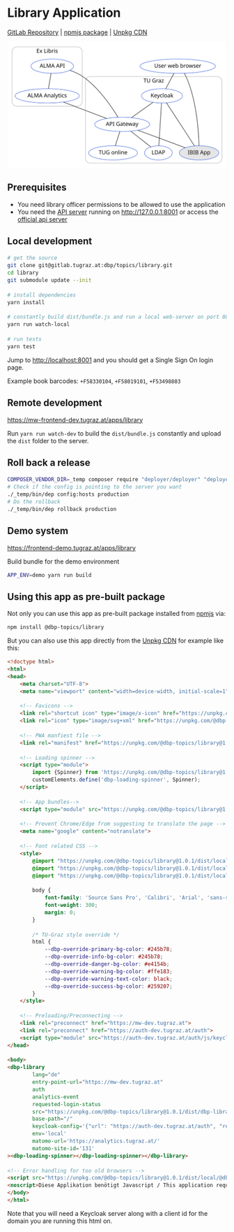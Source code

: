 # Library Application

[GitLab Repository](https://gitlab.tugraz.at/dbp/topics/library) |
[npmjs package](https://www.npmjs.com/package/@dbp-topics/library) |
[Unpkg CDN](https://unpkg.com/browse/@dbp-topics/library/)

![overview](docs/overview.svg)

## Prerequisites

- You need library officer permissions to be allowed to use the application
- You need the [API server](https://gitlab.tugraz.at/dbp/middleware/api) running on <http://127.0.0.1:8001> or access the [official api server](https://api.tugraz.at/)

## Local development

```bash
# get the source
git clone git@gitlab.tugraz.at:dbp/topics/library.git
cd library
git submodule update --init

# install dependencies
yarn install

# constantly build dist/bundle.js and run a local web-server on port 8001 
yarn run watch-local

# run tests
yarn test
```

Jump to <http://localhost:8001> and you should get a Single Sign On login page.

Example book barcodes: `+F58330104`, `+F58019101`, `+F53498803`


## Remote development

<https://mw-frontend-dev.tugraz.at/apps/library>

Run `yarn run watch-dev` to build the `dist/bundle.js` constantly and upload the `dist` folder to the server.

## Roll back a release

```bash
COMPOSER_VENDOR_DIR=_temp composer require "deployer/deployer" "deployer/recipes"
# Check if the config is pointing to the server you want
./_temp/bin/dep config:hosts production
# Do the rollback
./_temp/bin/dep rollback production
```

## Demo system

<https://frontend-demo.tugraz.at/apps/library>

Build bundle for the demo environment

```bash
APP_ENV=demo yarn run build
```

## Using this app as pre-built package

Not only you can use this app as pre-built package installed from [npmjs](https://www.npmjs.com/package/@dbp-topics/library) via:

```bash
npm install @dbp-topics/library
```

But you can also use this app directly from the [Unpkg CDN](https://unpkg.com/browse/@dbp-topics/library/)
for example like this:

```html
<!doctype html>
<html>
<head>
    <meta charset="UTF-8">
    <meta name="viewport" content="width=device-width, initial-scale=1">

    <!-- Favicons -->
    <link rel="shortcut icon" type="image/x-icon" href="https://unpkg.com/@dbp-topics/library@1.0.1/dist/local/@dbp-topics/library/favicon.ico">
    <link rel="icon" type="image/svg+xml" href="https://unpkg.com/@dbp-topics/library@1.0.1/dist/local/@dbp-topics/library/favicon.svg" sizes="any">

    <!-- PWA manfiest file -->
    <link rel="manifest" href="https://unpkg.com/@dbp-topics/library@1.0.1/dist/dbp-library.manifest.json">

    <!-- Loading spinner -->
    <script type="module">
        import {Spinner} from 'https://unpkg.com/@dbp-topics/library@1.0.1/dist/local/@dbp-topics/library/spinner.js';
        customElements.define('dbp-loading-spinner', Spinner);
    </script>

    <!-- App bundles-->
    <script type="module" src="https://unpkg.com/@dbp-topics/library@1.0.1/dist/dbp-library.js"></script>

    <!-- Prevent Chrome/Edge from suggesting to translate the page -->
    <meta name="google" content="notranslate">

    <!-- Font related CSS -->
    <style>
        @import "https://unpkg.com/@dbp-topics/library@1.0.1/dist/local/@dbp-topics/library/fonts/source-sans-pro/300.css";
        @import "https://unpkg.com/@dbp-topics/library@1.0.1/dist/local/@dbp-topics/library/fonts/source-sans-pro/400.css";
        @import "https://unpkg.com/@dbp-topics/library@1.0.1/dist/local/@dbp-topics/library/fonts/source-sans-pro/600.css";

        body {
            font-family: 'Source Sans Pro', 'Calibri', 'Arial', 'sans-serif';
            font-weight: 300;
            margin: 0;
        }

        /* TU-Graz style override */
        html {
            --dbp-override-primary-bg-color: #245b78;
            --dbp-override-info-bg-color: #245b78;
            --dbp-override-danger-bg-color: #e4154b;
            --dbp-override-warning-bg-color: #ffe183;
            --dbp-override-warning-text-color: black;
            --dbp-override-success-bg-color: #259207;
        }
    </style>

    <!-- Preloading/Preconnecting -->
    <link rel="preconnect" href="https://mw-dev.tugraz.at">
    <link rel="preconnect" href="https://auth-dev.tugraz.at/auth">
    <script type="module" src="https://auth-dev.tugraz.at/auth/js/keycloak.min.js"></script>
</head>

<body>
<dbp-library
        lang="de"
        entry-point-url="https://mw-dev.tugraz.at"
        auth
        analytics-event
        requested-login-status
        src="https://unpkg.com/@dbp-topics/library@1.0.1/dist/dbp-library.topic.metadata.json"
        base-path="/"
        keycloak-config='{"url": "https://auth-dev.tugraz.at/auth", "realm": "tugraz", "clientId": "auth-dev-mw-frontend-local", "silentCheckSsoRedirectUri": "./silent-check-sso.html"}'
        env='local'
        matomo-url='https://analytics.tugraz.at/'
        matomo-site-id='131'
><dbp-loading-spinner></dbp-loading-spinner></dbp-library>

<!-- Error handling for too old browsers -->
<script src="https://unpkg.com/@dbp-topics/library@1.0.1/dist/local/@dbp-topics/library/browser-check.js" defer></script>
<noscript>Diese Applikation benötigt Javascript / This application requires Javascript</noscript>
</body>
</html>
```

Note that you will need a Keycloak server along with a client id for the domain you are running this html on.
